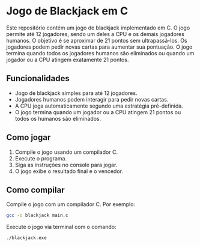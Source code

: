 # Jogo de Blackjack em C

Este repositório contém um jogo de blackjack implementado em C. O jogo permite até 12 jogadores, sendo um deles a CPU e os demais jogadores humanos. O objetivo é se aproximar de 21 pontos sem ultrapassá-los. Os jogadores podem pedir novas cartas para aumentar sua pontuação. O jogo termina quando todos os jogadores humanos são eliminados ou quando um jogador ou a CPU atingem exatamente 21 pontos.

## Funcionalidades

- Jogo de blackjack simples para até 12 jogadores.
- Jogadores humanos podem interagir para pedir novas cartas.
- A CPU joga automaticamente segundo uma estratégia pré-definida.
- O jogo termina quando um jogador ou a CPU atingem 21 pontos ou todos os humanos são eliminados.

## Como jogar

1. Compile o jogo usando um compilador C.
2. Execute o programa.
3. Siga as instruções no console para jogar.
4. O jogo exibe o resultado final e o vencedor.

## Como compilar

Compile o jogo com um compilador C. Por exemplo:

```bash
gcc -o blackjack main.c
```

Execute o jogo via terminal com o comando:
```bash
./blackjack.exe
